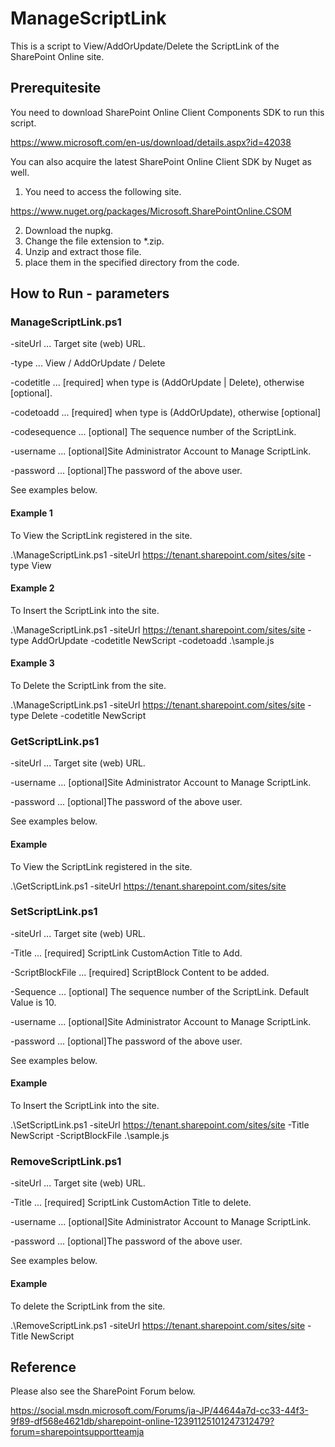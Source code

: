 ﻿# ManageScriptLink

This is a script to View/AddOrUpdate/Delete the ScriptLink of the SharePoint Online site.

## Prerequitesite
You need to download SharePoint Online Client Components SDK to run this script.

https://www.microsoft.com/en-us/download/details.aspx?id=42038

You can also acquire the latest SharePoint Online Client SDK by Nuget as well.

1. You need to access the following site. 

https://www.nuget.org/packages/Microsoft.SharePointOnline.CSOM

2. Download the nupkg.
3. Change the file extension to *.zip.
4. Unzip and extract those file.
5. place them in the specified directory from the code. 

## How to Run - parameters

### ManageScriptLink.ps1

-siteUrl ... Target site (web) URL.

-type ... View / AddOrUpdate / Delete

-codetitle ... [required] when type is (AddOrUpdate | Delete), otherwise [optional].

-codetoadd ... [required] when type is (AddOrUpdate), otherwise [optional]

-codesequence ... [optional] The sequence number of the ScriptLink.

-username ... [optional]Site Administrator Account to Manage ScriptLink.

-password ... [optional]The password of the above user.

See examples below.


#### Example 1
To View the ScriptLink registered in the site.

.\ManageScriptLink.ps1 -siteUrl https://tenant.sharepoint.com/sites/site -type View

#### Example 2
To Insert the ScriptLink into the site.

.\ManageScriptLink.ps1 -siteUrl https://tenant.sharepoint.com/sites/site -type AddOrUpdate -codetitle NewScript -codetoadd .\sample.js

#### Example 3
To Delete the ScriptLink from the site.

.\ManageScriptLink.ps1 -siteUrl https://tenant.sharepoint.com/sites/site -type Delete -codetitle NewScript

### GetScriptLink.ps1

-siteUrl ... Target site (web) URL.

-username ... [optional]Site Administrator Account to Manage ScriptLink.

-password ... [optional]The password of the above user.

See examples below.


#### Example 
To View the ScriptLink registered in the site.

.\GetScriptLink.ps1 -siteUrl https://tenant.sharepoint.com/sites/site 

### SetScriptLink.ps1

-siteUrl ... Target site (web) URL.

-Title ... [required] ScriptLink CustomAction Title to Add.

-ScriptBlockFile ... [required] ScriptBlock Content to be added.

-Sequence ... [optional] The sequence number of the ScriptLink. Default Value is 10.

-username ... [optional]Site Administrator Account to Manage ScriptLink.

-password ... [optional]The password of the above user.

See examples below.


#### Example 
To Insert the ScriptLink into the site.

.\SetScriptLink.ps1 -siteUrl https://tenant.sharepoint.com/sites/site -Title NewScript -ScriptBlockFile .\sample.js


### RemoveScriptLink.ps1

-siteUrl ... Target site (web) URL.

-Title ... [required] ScriptLink CustomAction Title to delete.

-username ... [optional]Site Administrator Account to Manage ScriptLink.

-password ... [optional]The password of the above user.

See examples below.


#### Example 
To delete the ScriptLink from the site.

.\RemoveScriptLink.ps1 -siteUrl https://tenant.sharepoint.com/sites/site -Title NewScript 



## Reference 
Please also see the SharePoint Forum below.

https://social.msdn.microsoft.com/Forums/ja-JP/44644a7d-cc33-44f3-9f89-df568e4621db/sharepoint-online-12391125101247312479?forum=sharepointsupportteamja


